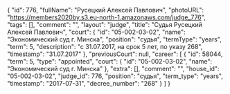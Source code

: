 {
    "id": 776,
    "fullName": "Русецкий Алексей Павлович",
    "photoURL": "https://members2020by.s3.eu-north-1.amazonaws.com/judge_776",
    "tags": [],
    "comment": "",
    "layout": "judge",
    "title": "Судья Русецкий Алексей Павлович",
    "court": {
        "id": "05-002-03-02",
        "name": "Экономический суд г. Минска",
        "position": "судья",
        "termType": "years",
        "term": 5,
        "description": "c 31.07.2017, на срок 5 лет, по указу 268",
        "timestamp": "31.07.2017"
    },
    "previousCourt": null,
    "career": [
        {
            "id": 58044,
            "term": 5,
            "type": "appointed",
            "court": {
                "id": "05-002-03-02",
                "name": "Экономический суд г. Минска"
            },
            "extra": [],
            "comment": "",
            "house_id": "05-002-03-02",
            "judge_id": 776,
            "position": "судья",
            "term_type": "years",
            "timestamp": "2017-07-31",
            "decree_number": "268"
        }
    ]
}